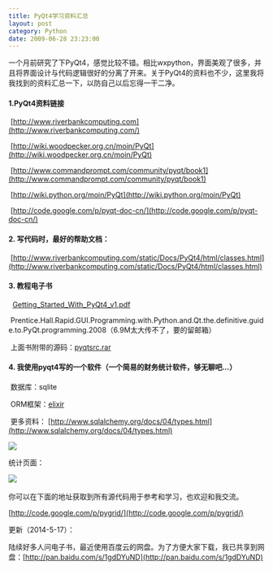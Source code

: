```yaml
---
title: PyQt4学习资料汇总
layout: post
category: Python
date: 2009-06-28 23:23:00
---
```


一个月前研究了下PyQt4，感觉比较不错。相比wxpython，界面美观了很多，并且将界面设计与代码逻辑很好的分离了开来。关于PyQt4的资料也不少，这里我将我找到的资料汇总一下，以防自己以后忘得一干二净。

#### 1.PyQt4资料链接

&nbsp;[http://www.riverbankcomputing.com](http://www.riverbankcomputing.com/) 

&nbsp;[http://wiki.woodpecker.org.cn/moin/PyQt](http://wiki.woodpecker.org.cn/moin/PyQt)

&nbsp;[http://www.commandprompt.com/community/pyqt/book1](http://www.commandprompt.com/community/pyqt/book1)

&nbsp;[http://wiki.python.org/moin/PyQt](http://wiki.python.org/moin/PyQt)

&nbsp;[http://code.google.com/p/pyqt-doc-cn/](http://code.google.com/p/pyqt-doc-cn/)

#### 2. 写代码时，最好的帮助文档：

&nbsp;[http://www.riverbankcomputing.com/static/Docs/PyQt4/html/classes.html](http://www.riverbankcomputing.com/static/Docs/PyQt4/html/classes.html)

#### 3. 教程电子书

&nbsp; [Getting_Started_With_PyQt4_v1.pdf](http://files.cnblogs.com/coderzh/pdf/Getting_Started_With_PyQt4_v1.pdf)

&nbsp;Prentice.Hall.Rapid.GUI.Programming.with.Python.and.Qt.the.definitive.guide.to.PyQt.programming.2008（6.9M太大传不了，要的留邮箱） 

&nbsp;上面书附带的源码：[pyqtsrc.rar](http://files.cnblogs.com/coderzh/pyqt/pyqtsrc.rar) 

#### 4. 我使用pyqt4写的一个软件（一个简易的财务统计软件，够无聊吧...） 

&nbsp;数据库：sqlite

&nbsp;ORM框架：[elixir](http://elixir.ematia.de/trac/wiki)

&nbsp;更多资料： [http://www.sqlalchemy.org/docs/04/types.html](http://www.sqlalchemy.org/docs/04/types.html)

![](http://images.cnblogs.com/cnblogs_com/coderzh/pyqt/pygridmain.jpg)

统计页面：

![](http://images.cnblogs.com/cnblogs_com/coderzh/pyqt/pygridstat.jpg)&nbsp;

你可以在下面的地址获取到所有源代码用于参考和学习，也欢迎和我交流。
  
[http://code.google.com/p/pygrid/](http://code.google.com/p/pygrid/)&nbsp;

更新（2014-5-17）：

陆续好多人问电子书，最近使用百度云的网盘。为了方便大家下载，我已共享到网盘：[http://pan.baidu.com/s/1gdDYuND](http://pan.baidu.com/s/1gdDYuND)
